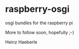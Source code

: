 raspberry-osgi
==============

osgi bundles for the raspberry pi

More to follow soon, hopefully ;-)

Heinz Haeberle
